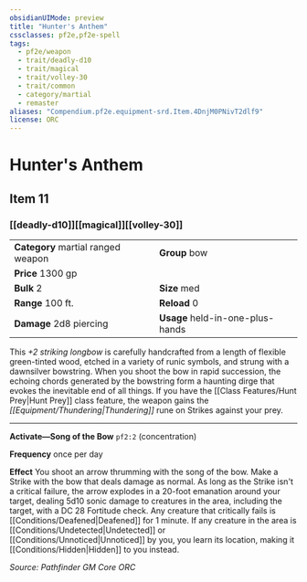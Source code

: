 ```yaml
---
obsidianUIMode: preview
title: "Hunter's Anthem"
cssclasses: pf2e,pf2e-spell
tags:
  - pf2e/weapon
  - trait/deadly-d10
  - trait/magical
  - trait/volley-30
  - trait/common
  - category/martial
  - remaster
aliases: "Compendium.pf2e.equipment-srd.Item.4DnjM0PNivT2dlf9"
license: ORC
---
```

# Hunter's Anthem
## Item 11
### [[deadly-d10]][[magical]][[volley-30]]

|  |  |
| -- | -- |
| **Category** martial ranged weapon | **Group** bow |
| **Price** 1300 gp |  |
| **Bulk** 2 | **Size** med |
|**Range** 100 ft.| **Reload** 0|
| **Damage** 2d8 piercing  | **Usage** held-in-one-plus-hands |



This _+2 striking longbow_ is carefully handcrafted from a length of flexible green-tinted wood, etched in a variety of runic symbols, and strung with a dawnsilver bowstring. When you shoot the bow in rapid succession, the echoing chords generated by the bowstring form a haunting dirge that evokes the inevitable end of all things. If you have the [[Class Features/Hunt Prey|Hunt Prey]] class feature, the weapon gains the _[[Equipment/Thundering|Thundering]]_ rune on Strikes against your prey.

* * *

**Activate—Song of the Bow** `pf2:2` (concentration)

**Frequency** once per day

**Effect** You shoot an arrow thrumming with the song of the bow. Make a Strike with the bow that deals damage as normal. As long as the Strike isn't a critical failure, the arrow explodes in a 20-foot emanation around your target, dealing 5d10 sonic damage to creatures in the area, including the target, with a DC 28 Fortitude check. Any creature that critically fails is [[Conditions/Deafened|Deafened]] for 1 minute. If any creature in the area is [[Conditions/Undetected|Undetected]] or [[Conditions/Unnoticed|Unnoticed]] by you, you learn its location, making it [[Conditions/Hidden|Hidden]] to you instead.

*Source: Pathfinder GM Core*
*ORC*
